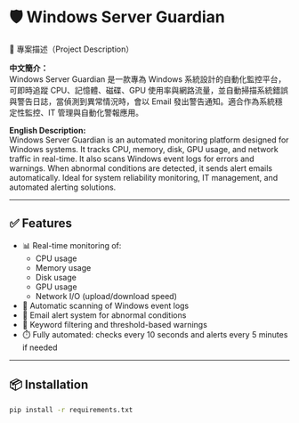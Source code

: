 # 🛡️ Windows Server Guardian

📌 專案描述（Project Description）

**中文簡介：**  
Windows Server Guardian 是一款專為 Windows 系統設計的自動化監控平台，可即時追蹤 CPU、記憶體、磁碟、GPU 使用率與網路流量，並自動掃描系統錯誤與警告日誌，當偵測到異常情況時，會以 Email 發出警告通知。適合作為系統穩定性監控、IT 管理與自動化警報應用。

**English Description:**  
Windows Server Guardian is an automated monitoring platform designed for Windows systems. It tracks CPU, memory, disk, GPU usage, and network traffic in real-time. It also scans Windows event logs for errors and warnings. When abnormal conditions are detected, it sends alert emails automatically. Ideal for system reliability monitoring, IT management, and automated alerting solutions.

---

## ✅ Features

- 📊 Real-time monitoring of:
  - CPU usage
  - Memory usage
  - Disk usage
  - GPU usage
  - Network I/O (upload/download speed)
- 📁 Automatic scanning of Windows event logs
- 📧 Email alert system for abnormal conditions
- 🧠 Keyword filtering and threshold-based warnings
- ⏱️ Fully automated: checks every 10 seconds and alerts every 5 minutes if needed

---

## 📦 Installation

```bash
pip install -r requirements.txt
